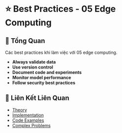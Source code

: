 # ⭐ Best Practices - 05 Edge Computing

## 🎯 Tổng Quan

Các best practices khi làm việc với 05 edge computing.

- **Always validate data**
- **Use version control**
- **Document code and experiments**
- **Monitor model performance**
- **Follow security best practices**

## 🔗 Liên Kết Liên Quan

- [Theory](./THEORY_05_edge_computing.md)
- [Implementation](./IMPLEMENTATION_05_edge_computing.md)
- [Code Examples](./CODE_EXAMPLES_05_edge_computing.md)
- [Complex Problems](./COMPLEX_PROBLEMS.md)
